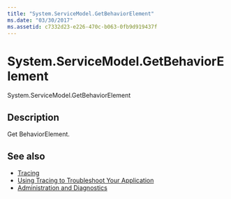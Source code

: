 ```yaml
---
title: "System.ServiceModel.GetBehaviorElement"
ms.date: "03/30/2017"
ms.assetid: c7332d23-e226-470c-b063-0fb9d919437f
---
```

# System.ServiceModel.GetBehaviorElement
System.ServiceModel.GetBehaviorElement  
  
## Description  
 Get BehaviorElement.  
  
## See also

- [Tracing](../../../../../docs/framework/wcf/diagnostics/tracing/index.md)
- [Using Tracing to Troubleshoot Your Application](../../../../../docs/framework/wcf/diagnostics/tracing/using-tracing-to-troubleshoot-your-application.md)
- [Administration and Diagnostics](../../../../../docs/framework/wcf/diagnostics/index.md)
